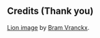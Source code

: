 ## Credits (Thank you)

[Lion image](https://unsplash.com/photos/SUrl-rnUKw0) by [Bram Vranckx](https://unsplash.com/@beevee).
